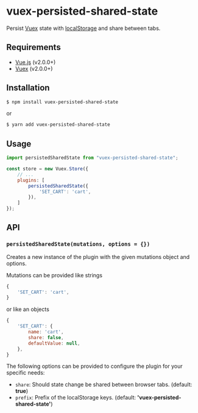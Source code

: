 # vuex-persisted-shared-state
Persist [Vuex](http://vuex.vuejs.org/) state with [localStorage](https://developer.mozilla.org/nl/docs/Web/API/Window/localStorage) and share between tabs.

## Requirements

* [Vue.js](https://vuejs.org) (v2.0.0+)
* [Vuex](http://vuex.vuejs.org) (v2.0.0+)

## Installation

```bash
$ npm install vuex-persisted-shared-state
```
or
```bash
$ yarn add vuex-persisted-shared-state
```


## Usage

```js
import persistedSharedState from "vuex-persisted-shared-state";

const store = new Vuex.Store({
    // ...
    plugins: [
        persistedSharedState({
            'SET_CART': 'cart',
        }),
    ]
});
```

## API

### `persistedSharedState(mutations, options = {})`

Creates a new instance of the plugin with the given mutations object and options.

Mutations can be provided like strings

```js
{
    'SET_CART': 'cart',
}
```

or like an objects

```js
{
    'SET_CART': {
        name: 'cart',
        share: false,
        defaultValue: null,
    },
}
```

The following options can be provided to configure the plugin for your specific needs:

* `share`: Should state change be shared between browser tabs. (default: **true**)
* `prefix`: Prefix of the localStorage keys. (default: **'vuex-persisted-shared-state'**)